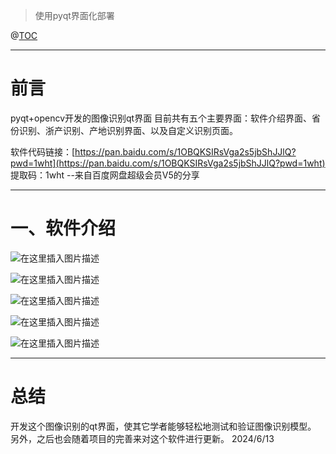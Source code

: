 >使用pyqt界面化部署
>
@[TOC](文章目录)



---

# 前言
pyqt+opencv开发的图像识别qt界面
目前共有五个主要界面：软件介绍界面、省份识别、浙产识别、产地识别界面、以及自定义识别页面。

软件代码链接：[https://pan.baidu.com/s/1OBQKSIRsVga2s5jbShJJlQ?pwd=1wht](https://pan.baidu.com/s/1OBQKSIRsVga2s5jbShJJlQ?pwd=1wht) 
提取码：1wht 
--来自百度网盘超级会员V5的分享


---


# 一、软件介绍

![在这里插入图片描述](https://img-blog.csdnimg.cn/direct/00215b90e255479a849ae062431c00ea.png)

![在这里插入图片描述](https://img-blog.csdnimg.cn/direct/83ce8f7eba1d48cc961d52c142cb1fbb.png)

![在这里插入图片描述](https://img-blog.csdnimg.cn/direct/cd42ab8b077c46e2addf6419ad0678c7.png)


![在这里插入图片描述](https://img-blog.csdnimg.cn/direct/3bf6bf94af1f4f2d99d7d9eafd2a8243.png)

![在这里插入图片描述](https://img-blog.csdnimg.cn/direct/cff7d348cc404f599343e4896c2fb395.png)








---

# 总结
开发这个图像识别的qt界面，使其它学者能够轻松地测试和验证图像识别模型。
另外，之后也会随着项目的完善来对这个软件进行更新。
2024/6/13

